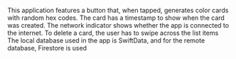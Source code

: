 This application features a button that, when tapped, generates  color cards with random hex codes. 
The card has a timestamp to show when the card was created. 
The network indicator shows whether the app is connected to the internet.
To delete a card, the user has to swipe across the list items
The local database used in the app is SwiftData, and for the remote database, Firestore is used
